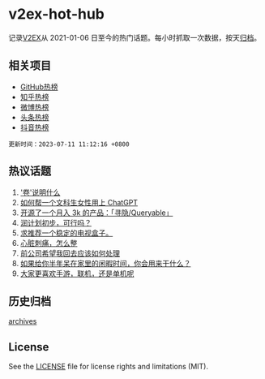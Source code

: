 # v2ex-hot-hub

 记录[V2EX](https://www.v2ex.com/)从 2021-01-06 日至今的热门话题。每小时抓取一次数据，按天[归档](archives)。
 
 ## 相关项目

- [GitHub热榜](https://github.com/it985/github-hot-hub)
- [知乎热榜](https://github.com/it985/zhihu-hot-hub)
- [微博热榜](https://github.com/it985/weibo-hot-hub)
- [头条热榜](https://github.com/it985/toutiao-hot-hub)
- [抖音热榜](https://github.com/it985/douyin-hot-hub)


 `更新时间：2023-07-11 11:12:16 +0800`

## 热议话题

1. ['卷'说明什么](https://www.v2ex.com/t/955676)
1. [如何帮一个文科生女性用上 ChatGPT](https://www.v2ex.com/t/955532)
1. [开源了一个月入 3k 的产品：「寻隐/Queryable」](https://www.v2ex.com/t/955496)
1. [润计划初步，可行吗？](https://www.v2ex.com/t/955480)
1. [求推荐一个稳定的电视盒子。](https://www.v2ex.com/t/955489)
1. [心脏刺痛，怎么整](https://www.v2ex.com/t/955595)
1. [前公司希望我回去应该如何处理](https://www.v2ex.com/t/955698)
1. [如果给你半年呆在家里的闲暇时间，你会用来干什么？](https://www.v2ex.com/t/955452)
1. [大家更喜欢手游，联机，还是单机呢](https://www.v2ex.com/t/955534)

## 历史归档

[archives](archives)

## License

See the [LICENSE](LICENSE) file for license rights and limitations (MIT).
